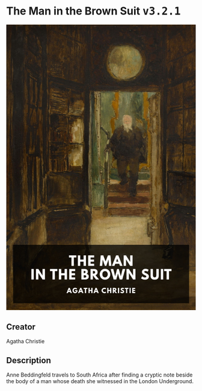 
# The Man in the Brown Suit <kbd>v3.2.1</kbd>

<center>
  <img src="./cover-1024.jpg"/>
</center>

## Creator
Agatha Christie

## Description
Anne Beddingfeld travels to South Africa after finding a cryptic note beside the body of a man whose death she witnessed in the London Underground.
